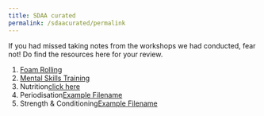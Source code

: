 ```yaml
---
title: SDAA curated
permalink: /sdaacurated/permalink
---
```

If you had missed taking notes from the workshops we had conducted, fear not! Do find the resources here for your review.

1. [Foam Rolling](/files/workshops-by-tp/Sports%20Leaders%20Workshop%202021_Recovery.pdf)
2. [Mental Skills Training](/files/workshops-by-tp/Sports%20Leaders%20Workshop_Mental%20Skills.pdf)
3. Nutrition[click here](/files/workshops-by-tp/Sports%20Leaders%20Workshop%202021_Nutrition.pdf)
4. Periodisation[Example Filename](/files/workshops-by-tp/Sports%20Leaders%20Workhop_Periodisation.pdf)
5. Strength & Conditioning[Example Filename](/files/workshops-by-tp/Sports%20Leaders%20Workshop%202021_SnC.pdf)